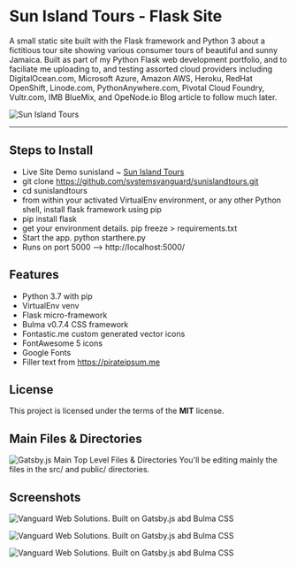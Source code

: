 # Sun Island Tours - Flask Site

A small static site built with the Flask framework and Python 3 about a fictitious tour site showing various consumer tours of beautiful and sunny Jamaica. Built as part of my Python Flask web development portfolio, and to faciliate me uploading to, and testing assorted cloud providers including DigitalOcean.com, Microsoft Azure, Amazon AWS, Heroku, RedHat OpenShift, Linode.com, PythonAnywhere.com, Pivotal Cloud Foundry, Vultr.com, IMB BlueMix, and OpeNode.io  Blog article to follow much later.


![Sun Island Tours](http://ryanhunter.org/images/portfolio/scenictoronto.png)

---

## Steps to Install
- Live Site Demo sunisland ~ [Sun Island Tours](http://www.vanguardwebsolutions.com/ "Sun Island Tours ~ Memorable and family friendly eco-tours of Caribbean beaches at a friendly budget.")
- git clone https://github.com/systemsvanguard/sunislandtours.git 
- cd sunislandtours 
- from within your activated VirtualEnv environment, or any other Python shell, install flask framework using pip
- pip install flask
- get your environment details.  pip freeze > requirements.txt 
- Start the app. python starthere.py 
- Runs on port 5000 --> http://localhost:5000/


## Features
- Python 3.7 with pip
- VirtualEnv venv 
- Flask micro-framework 
- Bulma v0.7.4 CSS framework
- Fontastic.me custom generated vector icons
- FontAwesome 5 icons
- Google Fonts
- Filler text from https://pirateipsum.me 


## License

This project is licensed under the terms of the **MIT** license.



## Main Files & Directories
![Gatsby.js Main Top Level Files & Directories](http://ryanhunter.org/images/portfolio/gatsbyfilesanddirectories.png)
You'll be editing mainly the files in the src/ and public/ directories.



## Screenshots

![Vanguard Web Solutions. Built on Gatsby.js abd Bulma CSS](http://ryanhunter.org/images/portfolio/vanguardwebsolutions.png )


![Vanguard Web Solutions. Built on Gatsby.js abd Bulma CSS](http://ryanhunter.org/images/portfolio/vanguardwebsolutions2.png )


![Vanguard Web Solutions. Built on Gatsby.js abd Bulma CSS](http://ryanhunter.org/images/portfolio/vanguardwebsolutions3.png )


